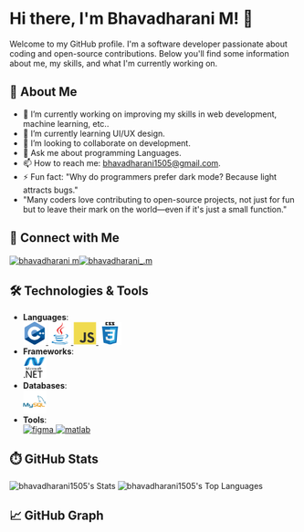 # Hi there, I'm Bhavadharani M! 👋

Welcome to my GitHub profile. I'm a software developer passionate about coding and open-source contributions. Below you'll find some information about me, my skills, and what I'm currently working on.

## 🚀 About Me

- 🔭 I’m currently working on improving my skills in web development, machine learning, etc..
- 🌱 I’m currently learning UI/UX design.
- 👯 I’m looking to collaborate on development.
- 💬 Ask me about programming Languages.
- 📫 How to reach me: bhavadharani1505@gmail.com.
- ⚡ Fun fact: "Why do programmers prefer dark mode? Because light attracts bugs."
- "Many coders love contributing to open-source projects, not just for fun but to leave their mark on the world—even if it's just a small function."

## 🔗 Connect with Me

<a href="https://www.linkedin.com/in/bhavadharani-m-a27233284" target="blank"><img align="center" src="https://raw.githubusercontent.com/rahuldkjain/github-profile-readme-generator/master/src/images/icons/Social/linked-in-alt.svg" alt="bhavadharani m" height="30" width="40" /></a><a href="https://instagram.com/bhavadharani_.m" target="blank"><img align="center" src="https://raw.githubusercontent.com/rahuldkjain/github-profile-readme-generator/master/src/images/icons/Social/instagram.svg" alt="bhavadharani_.m" height="30" width="40" /></a>

## 🛠️ Technologies & Tools

- **Languages**:<br>
   <a href="https://www.w3schools.com/cpp/" target="_blank" rel="noreferrer"> <img src="https://raw.githubusercontent.com/devicons/devicon/master/icons/cplusplus/cplusplus-original.svg" alt="cplusplus" width="40" height="40"/> </a><a href="https://www.java.com" target="_blank" rel="noreferrer"> <img src="https://raw.githubusercontent.com/devicons/devicon/master/icons/java/java-original.svg" alt="java" width="40" height="40"/> </a> <a href="https://developer.mozilla.org/en-US/docs/Web/JavaScript" target="_blank" rel="noreferrer"> <img src="https://raw.githubusercontent.com/devicons/devicon/master/icons/javascript/javascript-original.svg" alt="javascript" width="40" height="40"/> </a> <a href="https://www.w3schools.com/css/" target="_blank" rel="noreferrer"> <img src="https://raw.githubusercontent.com/devicons/devicon/master/icons/css3/css3-original-wordmark.svg" alt="css3" width="40" height="40"/> </a>
- **Frameworks**: <br>
  <a href="https://dotnet.microsoft.com/" target="_blank" rel="noreferrer"> <img src="https://raw.githubusercontent.com/devicons/devicon/master/icons/dot-net/dot-net-original-wordmark.svg" alt="dotnet" width="40" height="40"/> </a>
- **Databases**:<br>
  <a href="https://www.mysql.com/" target="_blank" rel="noreferrer"> <img src="https://raw.githubusercontent.com/devicons/devicon/master/icons/mysql/mysql-original-wordmark.svg" alt="mysql" width="40" height="40"/> </a>
- **Tools**: <br>
 <a href="https://www.figma.com/" target="_blank" rel="noreferrer"> <img src="https://www.vectorlogo.zone/logos/figma/figma-icon.svg" alt="figma" width="40" height="40"/> </a><a href="https://www.mathworks.com/" target="_blank" rel="noreferrer"> <img src="https://upload.wikimedia.org/wikipedia/commons/2/21/Matlab_Logo.png" alt="matlab" width="40" height="40"/> </a>

## ⏱️ GitHub Stats

![bhavadharani1505's Stats](https://github-readme-stats.vercel.app/api?username=bhavadharani1505&theme=tokyonight&show_icons=true&hide_border=false&count_private=true)
![bhavadharani1505's Top Languages](https://github-readme-stats.vercel.app/api/top-langs/?username=bhavadharani1505&theme=tokyonight&show_icons=true&hide_border=false&layout=compact)

##  📈 GitHub Graph


